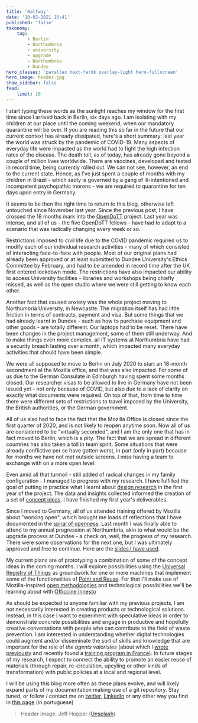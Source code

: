 ```yaml
---
title: 'Halfway'
date: '10-02-2021 16:41'
published: 'false'
taxonomy:
    tag:
        - Berlin
        - Northumbria
        - university
        - upgrade
        - Northumbria
        - Dundee
hero_classes: 'parallax text-fardk overlay-light hero-fullscreen'
hero_image: header.jpg
show_sidebar: false
feed:
    limit: 10
---
```


I start typing these words as the sunlight reaches my window for the first time since I arrived back in Berlin, six days ago. I am isolating with my children at our place until the coming weekend, when our mandatory quarantine will be over. If you are reading this so far in the future that our current context has already dissipated, here's a short summary: last year the world was struck by the pandemic of COVID-19. Many aspects of everyday life were impacted as the world had to fight the high infection rates of the disease. The death toll, as of today, has already gone beyond a couple of million lives worldwide. There are vaccines, developed and tested in record time, being currently rolled out. We can not see, however, an end to the current state. Hence, as I've just spent a couple of months with my children in Brazil - which sadly is governed by a gang of ill-intentioned and incompetent psychopathic morons - we are required to quarantine for ten days upon entry in Germany.

It seems to be then the right time to return to this blog, otherwise left untouched since November last year. Since the previous post, I have crossed the 18 months mark into the [OpenDoTT](https://opendott.org) project. Last year was intense, and all of us - the five OpenDoTT fellows - have had to adapt to a scenario that was radically changing every week or so.

Restrictions imposed to civil life due to the COVID pandemic required us to modify each of our individual research activities - many of which consisted of interacting face-to-face with people. Most of our original plans had already been approved or at least submitted to Dundee University's Ethics Committee by February, and had to be amended in record time after the UK first entered lockdown mode. The restrictions have also impacted our ability to access University facilities - libraries and workshops being chiefly missed, as well as the open studio where we were still getting to know each other.

Another fact that caused anxiety was the whole project moving to Northumbria University, in Newcastle. The migration itself has had little friction in terms of contracts, payment and visa. But some things that we had already learnt in Dundee - such as how to purchase equipment and other goods - are totally different. Our laptops had to be reset. There have been changes in the project management, some of them still underway. And to make things even more complex, all IT systems at Northumbria have had a security breach lasting over a month, which impacted many everyday activities that should have been simple.

We were all supposed to move to Berlin on July 2020 to start an 18-month secondment at the Mozilla office, and that was also impacted. For some of us due to the German Consulate in Edinburgh having spent some months closed. Our researcher visas to be allowed to live in Germany have not been issued yet - not only because of COVID, but also due to a lack of clarity on exactly what documents were required. On top of that, from time to time there were different sets of restrictions to travel imposed by the University, the British authorities, or the German government.

All of us also had to face the fact that the Mozilla Office is closed since the first quarter of 2020, and is not likely to reopen anytime soon. Now all of us are considered to be "virtually seconded", and I am the only one that has in fact moved to Berlin, which is a pity. The fact that we are spread in different countries has also taken a toll in team spirit. Some situations that were already conflictive per se have gotten worst, in part (only in part) because for months we have not met outside screens. I miss having a team to exchange with on a more open level.

Even amid all that turmoil - still added of radical changes in my family configuration - I managed to progress with my research. I have fulfilled the goal of putting in practice what I learnt about [design research](../design-research) in the first year of the project. The data and insights collected informed the creation of a set of [concept ideas](../../concepts). I have finished my first year's deliverables.


Since I moved to Germany, all of us attended training offered by Mozilla about "working open", which brought me loads of reflections that I have documented in the [spiral of openness](../spiral-of-openness). Last month I was finally able to attend to my annual progression at Northumbria, akin to what would be the upgrade process at Dundee - a check on, well, the progress of my research. There were some observations for the next one, but I was ultimately approved and free to continue. Here are the [slides I have used](https://docs.google.com/presentation/d/e/2PACX-1vTCF4iCl9mrGH3bGw-O-Pwz-8humBXyBrUQ6WKNVzUsYvPVocgti9BML_IlWKHZSMsae6LUVG4aSVZk/pub?start=false&loop=false&delayms=3000).

My current plans are of prototyping a combination of some of the concept ideas in the coming months. I will explore possibilities using the [Universal Registry of Things](../../concepts/universal-registry-things) as groundwork for one or more machines that implement some of the functionalities of [Point and Reuse](../../concepts/point-reuse). For that I'll make use of Mozilla-inspired [open methodologies](https://mozilla.github.io/open-leadership-training-series/) and technological possibilities we'll be learning about with [Officcine Innesto](https://www.officine.cc/)

As should be expected to anyone familiar with my previous projects, I am not necessarily interested in creating products or technological solutions. Instead, in this case I want to experiment with speculative ideas in order to demonstrate concrete possibilities and engage in productive and hopefully creative conversations with people who can contribute to the field of waste prevention. I am interested in understanding whether digital technologies could augment and/or disseminate the sort of skills and knowledge that are important for the role of _the agents valoristes_ (about which I [wrote previously](../waste-value-and-reuse) and recently found a [training program in France](https://ecossolies.fr/Formation-Agent-valoriste)). In future stages of my research, I expect to connect the ability to promote an easier reuse of materials (through repair, re-circulation, upcyling or other kinds of transformation) with public policies at a local and regional level.

I will be using this blog more often as these plans evolve, and will likely expand parts of my documentation making use of a git repository. Stay tuned, or follow / contact me on [twitter](https://twitter.com/efeefe), [LinkedIn](https://www.linkedin.com/in/felipefonseca) or any other way you find in [this page]() (in portuguese)

> Header image: Jeff Hopper ([Unsplash](https://unsplash.com/photos/bsJn_bxqLig))
